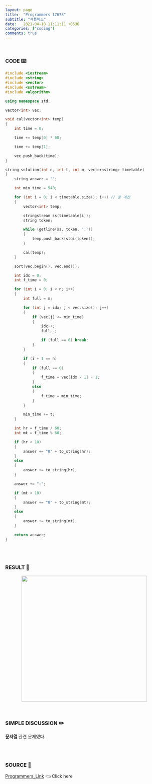 ```yaml
---
layout: page
title:  "Programmers 17678"
subtitle: "셔틀버스"
date:   2021-04-18 11:11:11 +0530
categories: ["coding"]
comments: true
---
```


<br>

### CODE ⌨️

```c++
#include <iostream>
#include <string>
#include <vector>
#include <sstream>
#include <algorithm>

using namespace std;

vector<int> vec;

void cal(vector<int> temp)
{
	int time = 0;

	time += temp[0] * 60;

	time += temp[1];

	vec.push_back(time);
}

string solution(int n, int t, int m, vector<string> timetable)
{
	string answer = "";

	int min_time = 540;

	for (int i = 0; i < timetable.size(); i++) // 분 계산
	{
		vector<int> temp;

		stringstream ss(timetable[i]);
		string token;

		while (getline(ss, token, ':'))
		{
			temp.push_back(stoi(token));
		}

		cal(temp);
	}

	sort(vec.begin(), vec.end());

	int idx = 0;
	int f_time = 0;

	for (int i = 0; i < n; i++)
	{
		int full = m;

		for (int j = idx; j < vec.size(); j++)
		{
			if (vec[j] <= min_time)
			{
				idx++;
				full--;

				if (full == 0) break;
			}
		}

		if (i + 1 == n)
		{
			if (full == 0)
			{
				f_time = vec[idx - 1] - 1;
			}
			else
			{
				f_time = min_time;
			}
		}

		min_time += t;
	}

	int hr = f_time / 60;
	int mt = f_time % 60;

	if (hr < 10)
	{
		answer += "0" + to_string(hr);
	}
	else
	{
		answer += to_string(hr);
	}

	answer += ":";

	if (mt < 10)
	{
		answer += "0" + to_string(mt);
	}
	else
	{
		answer += to_string(mt);
	}

	return answer;
}
```  

<br>
<br>

### RESULT 💛

<img src="{{ '/assets/programmers/p17678r.jpg' }}" style="width: 400px; height: auto; margin-left: auto; margin-right: auto; display: block;">  

<br>
<br>

### SIMPLE DISCUSSION ✏️

**문자열** 관련 문제였다.  

<br>
<br>

### SOURCE 💎

[Programmers_Link][link] 👈 Click here  

<br>
<br>
<br>

<script src="https://utteranc.es/client.js"
        repo="DCherish/DCherish.github.io"
        issue-term="pathname"
        theme="boxy-light"
        crossorigin="anonymous"
        async>
</script>

[link]: https://programmers.co.kr/learn/courses/30/lessons/17678